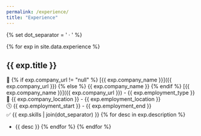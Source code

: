 ```yaml
---
permalink: /experience/
title: "Experience"
---
```


{% set dot_separator = ' · ' %}

{% for exp in site.data.experience %}
## **{{ exp.title }}** 
🏢 {% if exp.company_url != "null" %}
[{{ exp.company_name }}]({{ exp.company_url }})
{% else %}
{{ exp.company_name }}
{% endif %}
[{{ exp.company_name }}]({{ exp.company_url }}) - {{ exp.employment_type }}<br>
📍 {{ exp.company_location }} - {{ exp.employment_location }}<br>
🕓 {{ exp.employment_start }} - {{ exp.employment_end }}<br>
✅ {{ exp.skills | join(dot_separator) }}
{% for desc in exp.description %}
- {{ desc }}
{% endfor %}
{% endfor %}
